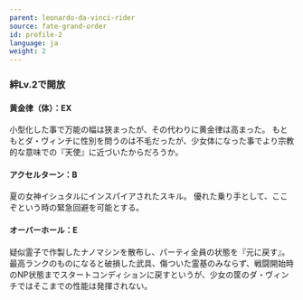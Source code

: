 ```yaml
---
parent: leonardo-da-vinci-rider
source: fate-grand-order
id: profile-2
language: ja
weight: 2
---
```


### 絆Lv.2で開放

#### 黄金律（体）：EX

小型化した事で万能の幅は狭まったが、その代わりに黄金律は高まった。
もともとダ・ヴィンチに性別を問うのは不毛だったが、少女体になった事でより宗教的な意味での『天使』に近づいたからだろうか。

#### アクセルターン：B

夏の女神イシュタルにインスパイアされたスキル。
優れた乗り手として、ここぞという時の緊急回避を可能とする。

#### オーバーホール：E

疑似霊子で作製したナノマシンを散布し、パーティ全員の状態を『元に戻す』。
最高ランクのものになると破損した武具、傷ついた霊基のみならず、戦闘開始時のNP状態までスタートコンディションに戻すというが、少女の筐のダ・ヴィンチではそこまでの性能は発揮されない。
